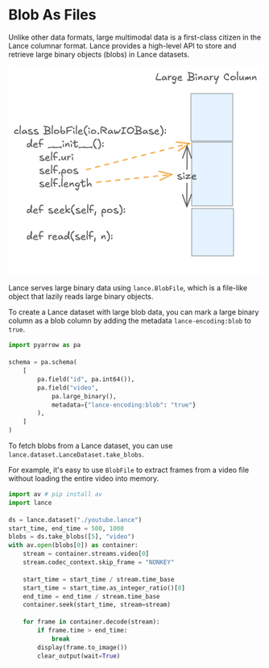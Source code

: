 # Blob As Files

Unlike other data formats, large multimodal data is a first-class citizen in the Lance columnar format.
Lance provides a high-level API to store and retrieve large binary objects (blobs) in Lance datasets.

![Blob](../images/blob.png)

Lance serves large binary data using `lance.BlobFile`, which
is a file-like object that lazily reads large binary objects.

To create a Lance dataset with large blob data, you can mark a large binary column as a blob column by
adding the metadata `lance-encoding:blob` to `true`.

```python
import pyarrow as pa

schema = pa.schema(
    [
        pa.field("id", pa.int64()),
        pa.field("video",
            pa.large_binary(),
            metadata={"lance-encoding:blob": "true"}
        ),
    ]
)
```

To fetch blobs from a Lance dataset, you can use `lance.dataset.LanceDataset.take_blobs`.

For example, it's easy to use `BlobFile` to extract frames from a video file without
loading the entire video into memory.

```python
import av # pip install av
import lance

ds = lance.dataset("./youtube.lance")
start_time, end_time = 500, 1000
blobs = ds.take_blobs([5], "video")
with av.open(blobs[0]) as container:
    stream = container.streams.video[0]
    stream.codec_context.skip_frame = "NONKEY"

    start_time = start_time / stream.time_base
    start_time = start_time.as_integer_ratio()[0]
    end_time = end_time / stream.time_base
    container.seek(start_time, stream=stream)

    for frame in container.decode(stream):
        if frame.time > end_time:
            break
        display(frame.to_image())
        clear_output(wait=True) 
```